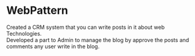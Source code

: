 # WebPattern

Created a CRM system that you can write posts in it about web Technologies.  
Developed a part to Admin to manage the blog by approve the posts and comments any user write in the blog.
